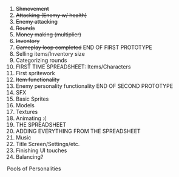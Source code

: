 1. ~~Shmovement~~
2. ~~Attacking (Enemy w/ health)~~
3. ~~Enemy attacking~~
4. ~~Rounds~~
5. ~~Money making (multiplier)~~
6. ~~Inventory~~
7. ~~Gameplay loop completed~~
END OF FIRST PROTOTYPE
8. Selling items/Inventory size
9. Categorizing rounds
10. FIRST TIME SPREADSHEET: Items/Characters
11. First spritework
12. ~~Item functionality~~
13. Enemy personality functionality
END OF SECOND PROTOTYPE
14. SFX
15. Basic Sprites
16. Models
17. Textures
18. Animating :(
19. THE SPREADSHEET
20. ADDING EVERYTHING FROM THE SPREADSHEET
21. Music
22. Title Screen/Settings/etc.
23. Finishing UI touches
24. Balancing?







Pools of Personalities
